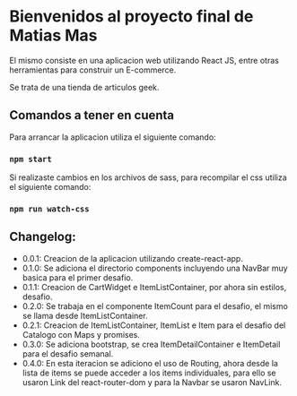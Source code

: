 # Bienvenidos al proyecto final de Matias Mas

El mismo consiste en una aplicacion web utilizando React JS, entre otras herramientas para construir un E-commerce.

Se trata de una tienda de articulos geek.

## Comandos a tener en cuenta

Para arrancar la aplicacion utiliza el siguiente comando:
### `npm start`

Si realizaste cambios en los archivos de sass, para recompilar el css utiliza el siguiente comando:
### `npm run watch-css` 

## Changelog:

- 0.0.1: Creacion de la aplicacion utilizando create-react-app.
- 0.1.0: Se adiciona el directorio components incluyendo una NavBar muy basica para el primer desafio.
- 0.1.1: Creacion de CartWidget e ItemListContainer, por ahora sin estilos, desafio.
- 0.2.0: Se trabaja en el componente ItemCount para el desafio, el mismo se llama desde ItemListContainer. 
- 0.2.1: Creacion de ItemListContainer, ItemList e Item para el desafio del Catalogo con Maps y promises.
- 0.3.0: Se adiciona bootstrap, se crea ItemDetailContainer e ItemDetail para el desafio semanal.
- 0.4.0: En esta iteracion se adiciono el uso de Routing, ahora desde la lista de items se puede acceder a los items individuales, para ello se usaron Link del react-router-dom y para la Navbar se usaron NavLink.